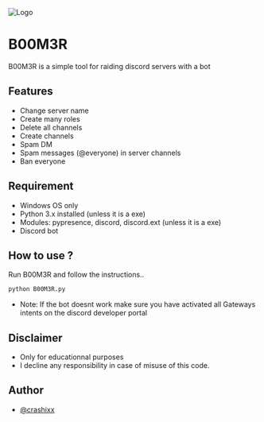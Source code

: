 
![Logo](https://imgur.com/zblTubh.png)


# B00M3R

B00M3R is a simple tool for raiding discord servers with a bot 


## Features

- Change server name
- Create many roles
- Delete all channels
- Create channels
- Spam DM
- Spam messages (@everyone) in server channels
- Ban everyone

## Requirement 
- Windows OS only
- Python 3.x installed (unless it is a exe)
- Modules: pypresence, discord, discord.ext (unless it is a exe)
- Discord bot


## How to use ?

Run B00M3R and follow the instructions..

```bash
python B00M3R.py
```
- Note: If the bot doesnt work make sure you have activated all Gateways intents on the discord developer portal

## Disclaimer 
- Only for educationnal purposes
- I decline any responsibility in case of misuse of this code.

## Author

- [@crashixx](https://github.com/crashixx)

